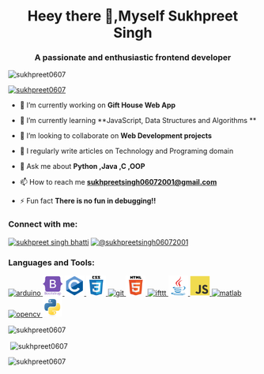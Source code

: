 <h1 align="center">Heey there 👋,Myself Sukhpreet Singh</h1>
<h3 align="center">A passionate and enthusiastic frontend developer</h3>

<p align="left"> <img src="https://komarev.com/ghpvc/?username=sukhpreet0607&label=Profile%20views&color=0e75b6&style=flat" alt="sukhpreet0607" /> </p>

<p align="left"> <a href="https://github.com/ryo-ma/github-profile-trophy"><img src="https://github-profile-trophy.vercel.app/?username=sukhpreet0607" alt="sukhpreet0607" /></a> </p>

- 🔭 I’m currently working on **Gift House Web App**

- 🌱 I’m currently learning **JavaScript, Data Structures and Algorithms **

- 👯 I’m looking to collaborate on **Web Development projects**

- 📝 I regularly write articles on Technology and Programing domain

- 💬 Ask me about **Python ,Java ,C ,OOP**

- 📫 How to reach me **sukhpreetsingh06072001@gmail.com**

- ⚡ Fun fact **There is no fun in debugging!!**

<h3 align="left">Connect with me:</h3>
<p align="left">
<a href="https://linkedin.com/in/sukhpreet singh bhatti" target="blank"><img align="center" src="https://raw.githubusercontent.com/rahuldkjain/github-profile-readme-generator/master/src/images/icons/Social/linked-in-alt.svg" alt="sukhpreet singh bhatti" height="30" width="40" /></a>
<a href="https://medium.com/@sukhpreetsingh06072001" target="blank"><img align="center" src="https://raw.githubusercontent.com/rahuldkjain/github-profile-readme-generator/master/src/images/icons/Social/medium.svg" alt="@sukhpreetsingh06072001" height="30" width="40" /></a>
</p>

<h3 align="left">Languages and Tools:</h3>
<p align="left"> <a href="https://www.arduino.cc/" target="_blank" rel="noreferrer"> <img src="https://cdn.worldvectorlogo.com/logos/arduino-1.svg" alt="arduino" width="40" height="40"/> </a> <a href="https://getbootstrap.com" target="_blank" rel="noreferrer"> <img src="https://raw.githubusercontent.com/devicons/devicon/master/icons/bootstrap/bootstrap-plain-wordmark.svg" alt="bootstrap" width="40" height="40"/> </a> <a href="https://www.cprogramming.com/" target="_blank" rel="noreferrer"> <img src="https://raw.githubusercontent.com/devicons/devicon/master/icons/c/c-original.svg" alt="c" width="40" height="40"/> </a> <a href="https://www.w3schools.com/css/" target="_blank" rel="noreferrer"> <img src="https://raw.githubusercontent.com/devicons/devicon/master/icons/css3/css3-original-wordmark.svg" alt="css3" width="40" height="40"/> </a> <a href="https://git-scm.com/" target="_blank" rel="noreferrer"> <img src="https://www.vectorlogo.zone/logos/git-scm/git-scm-icon.svg" alt="git" width="40" height="40"/> </a> <a href="https://www.w3.org/html/" target="_blank" rel="noreferrer"> <img src="https://raw.githubusercontent.com/devicons/devicon/master/icons/html5/html5-original-wordmark.svg" alt="html5" width="40" height="40"/> </a> <a href="https://ifttt.com/" target="_blank" rel="noreferrer"> <img src="https://www.vectorlogo.zone/logos/ifttt/ifttt-ar21.svg" alt="ifttt" width="40" height="40"/> </a> <a href="https://www.java.com" target="_blank" rel="noreferrer"> <img src="https://raw.githubusercontent.com/devicons/devicon/master/icons/java/java-original.svg" alt="java" width="40" height="40"/> </a> <a href="https://developer.mozilla.org/en-US/docs/Web/JavaScript" target="_blank" rel="noreferrer"> <img src="https://raw.githubusercontent.com/devicons/devicon/master/icons/javascript/javascript-original.svg" alt="javascript" width="40" height="40"/> </a> <a href="https://www.mathworks.com/" target="_blank" rel="noreferrer"> <img src="https://upload.wikimedia.org/wikipedia/commons/2/21/Matlab_Logo.png" alt="matlab" width="40" height="40"/> </a> <a href="https://opencv.org/" target="_blank" rel="noreferrer"> <img src="https://www.vectorlogo.zone/logos/opencv/opencv-icon.svg" alt="opencv" width="40" height="40"/> </a> <a href="https://www.python.org" target="_blank" rel="noreferrer"> <img src="https://raw.githubusercontent.com/devicons/devicon/master/icons/python/python-original.svg" alt="python" width="40" height="40"/> </a> </p>


<p><img align="center" src="https://github-readme-streak-stats.herokuapp.com/?user=sukhpreet0607&" alt="sukhpreet0607" /></p>

<p>&nbsp;<img align="center" src="https://github-readme-stats.vercel.app/api?username=sukhpreet0607&show_icons=true&locale=en" alt="sukhpreet0607" /></p>

<p><img align="left" src="https://github-readme-stats.vercel.app/api/top-langs?username=sukhpreet0607&show_icons=true&locale=en&layout=compact" alt="sukhpreet0607" /></p>
<br>

